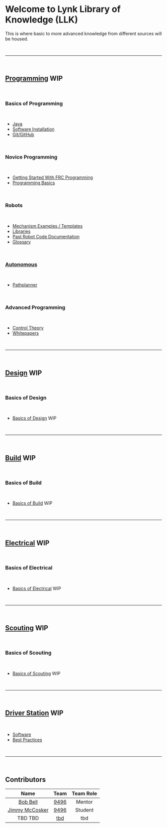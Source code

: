 # Welcome to Lynk Library of Knowledge (LLK) 
This is where basic to more advanced knowledge from different sources will be housed.

<br>

***

<br>

## [Programming](https://docs.lynkrobotics.org/programming/) WIP

<br> 

### Basics of Programming

<br>

- [Java](https://docs.lynkrobotics.org/java/) 
- [Software Installation](https://docs.lynkrobotics.org/software/) 
- [Git/GitHub](https://docs.lynkrobotics.org/git/)

<br>

### Novice Programming 

<br>

- [Getting Started With FRC Programming](https://docs.lynkrobotics.org/start/)
- [Programming Basics](https://docs.lynkrobotics.org/basics/)

<br>

### Robots

<br>

- [Mechanism Examples / Templates](https://docs.lynkrobotics.org/mechanisms/)
- [Libraries](https://docs.lynkrobotics.org/libraries/)
- [Past Robot Code Documentation](https://docs.lynkrobotics.org/past/)
- [Glossary](https://docs.lynkrobotics.org/glossary/)

<br>

### [Autonomous](https://docs.lynkrobotics.org/auto)

<br>

- [Pathplanner](https://docs.lynkrobotics.org/auto/pathplanner.html)

<br>

### Advanced Programming

<br>

- [Control Theory](https://docs.lynkrobotics.org/controlTheory/)
- [Whitepapers](https://docs.lynkrobotics.org/whitepapers/) 

<br>

***

<br>

## [Design](https://docs.lynkrobotics.org/design/) WIP

<br>

### Basics of Design

<br>

- [Basics of Design]() WIP

<br>

***

<br>

## [Build](https://docs.lynkrobotics.org/build/) WIP

<br>

### Basics of Build

<br>

- [Basics of Build]() WIP

<br>

***

<br>

## [Electrical](https://docs.lynkrobotics.org/electrical/) WIP 

<br>

### Basics of Electrical

<br>

- [Basics of Electrical]() WIP

<br>

***

<br>

## [Scouting](https://docs.lynkrobotics.org/scouting/) WIP

<br>

### Basics of Scouting 

<br>

- [Basics of Scouting]() WIP

<br>

***

<br>

## [Driver Station](https://docs.lynkrobotics.org/driverStation/) WIP

<br>

- [Software](https://docs.lynkrobotics.org/driverStation/software.html) 
- [Best Practices](https://docs.lynkrobotics.org/driverStation/bestPratices.html) 

<br>

***

<br>

## Contributors

|                       Name                       |                      Team                      | Team Role |
| :----------------------------------------------: | :--------------------------------------------: | :-------: |
|                  [Bob Bell](https://github.com/rjbell4) | [9496](https://lynkrobotics.org)  |   Mentor   |
|                  [Jimmy McCosker](https://github.com/witherslayer67)  | [9496](https://lynkrobotics.org)  |  Student   |
|                   TBD TBD                   |   [tbd]()             |  tbd   |
